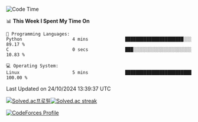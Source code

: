 
<!--START_SECTION:waka-->
![Code Time](http://img.shields.io/badge/Code%20Time-3%2C665%20hrs%202%20mins-blue)

📊 **This Week I Spent My Time On** 

```text
💬 Programming Languages: 
Python                   4 mins              ██████████████████████░░░   89.17 % 
C                        0 secs              ███░░░░░░░░░░░░░░░░░░░░░░   10.83 % 

💻 Operating System: 
Linux                    5 mins              █████████████████████████   100.00 % 
```


 Last Updated on 24/10/2024 13:39:37 UTC
<!--END_SECTION:waka-->


[![Solved.ac프로필](http://mazassumnida.wtf/api/generate_badge?boj=hckim96)](https://solved.ac/hckim96)[![Solved.ac streak](http://mazandi.herokuapp.com/api?handle=hckim96&theme=dark)](https://solved.ac/hckim96)


[![CodeForces Profile](https://cf.leed.at?id=hckim96)](https://codeforces.com/profile/hckim96)

